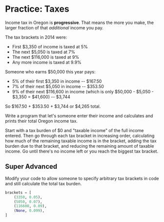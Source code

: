 # Practice: Taxes

Income tax in Oregon is **progressive**.
That means the more you make, the larger fraction of that _additional_ income you pay.

The tax brackets in 2014 were:

* First $3,350 of income is taxed at 5%
* The next $5,050 is taxed at 7%
* The next $116,000 is taxed at 9%
* Any more income is taxed at 9.9%

Someone who earns $50,000 this year pays:

* 5% of their first $3,350 in income -- $167.50
* 7% of their next $5,050 in income -- $353.50
* 9% of their next $116,600 in income (which is only $50,000 - $5,050 - $3,350 = $41,600) -- $3,744

So $167.50 + $353.50 + $3,744 or $4,265 total.

Write a program that let's someone enter their income and calculates and prints their total Oregon income tax.

Start with a tax burden of $0 and "taxable income" of the full income entered.
Then go through each tax bracket in increasing order, calculating how much of the remaining taxable income is in the bracket, adding the tax burden due to that bracket, and reducing the remaining amount of taxable income.
Go until there's no income left or you reach the biggest tax bracket.

## Super Advanced

Modify your code to allow someone to specify arbitrary tax brackets in code and still calculate the total tax burden.

```py
brackets = [
    (3350, 0.05),
    (5050, 0.07),
    (116600, 0.09),
    (None, 0.099),
]
```
